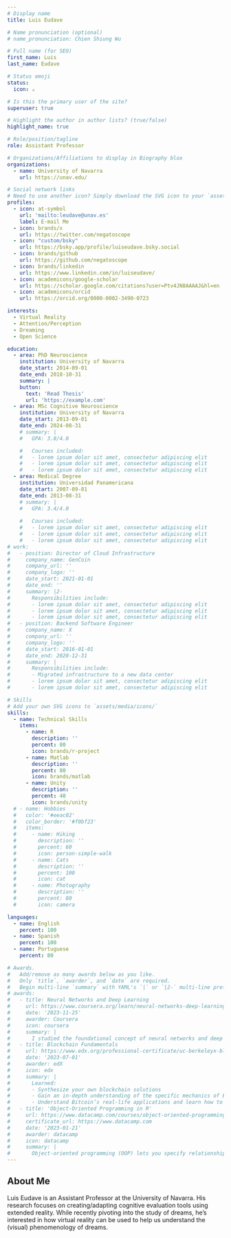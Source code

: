 ```yaml
---
# Display name
title: Luis Eudave

# Name pronunciation (optional)
# name_pronunciation: Chien Shiung Wu

# Full name (for SEO)
first_name: Luis
last_name: Eudave

# Status emoji
status:
  icon: ☕️

# Is this the primary user of the site?
superuser: true

# Highlight the author in author lists? (true/false)
highlight_name: true

# Role/position/tagline
role: Assistant Professor

# Organizations/Affiliations to display in Biography blox
organizations:
  - name: University of Navarra
    url: https://unav.edu/

# Social network links
# Need to use another icon? Simply download the SVG icon to your `assets/media/icons/` folder.
profiles:
  - icon: at-symbol
    url: 'mailto:leudave@unav.es'
    label: E-mail Me
  - icon: brands/x
    url: https://twitter.com/negatoscope
  - icon: "custom/bsky"
    url: https://bsky.app/profile/luiseudave.bsky.social
  - icon: brands/github
    url: https://github.com/negatoscope
  - icon: brands/linkedin
    url: https://www.linkedin.com/in/luiseudave/
  - icon: academicons/google-scholar
    url: https://scholar.google.com/citations?user=Ptv4JN8AAAAJ&hl=en
  - icon: academicons/orcid
    url: https://orcid.org/0000-0002-3490-0723

interests:
  - Virtual Reality
  - Attention/Perception
  - Dreaming
  - Open Science

education:
  - area: PhD Neuroscience
    institution: University of Navarra
    date_start: 2014-09-01
    date_end: 2018-10-31
    summary: |
    button:
      text: 'Read Thesis'
      url: 'https://example.com'
  - area: MSc Cognitive Neuroscience
    institution: University of Navarra
    date_start: 2013-09-01
    date_end: 2024-08-31
    # summary: |
    #   GPA: 3.8/4.0

    #   Courses included:
    #   - lorem ipsum dolor sit amet, consectetur adipiscing elit
    #   - lorem ipsum dolor sit amet, consectetur adipiscing elit
    #   - lorem ipsum dolor sit amet, consectetur adipiscing elit
  - area: Medical Degree
    institution: Universidad Panamericana
    date_start: 2007-09-01
    date_end: 2013-08-31
    # summary: |
    #   GPA: 3.4/4.0
      
    #   Courses included:
    #   - lorem ipsum dolor sit amet, consectetur adipiscing elit
    #   - lorem ipsum dolor sit amet, consectetur adipiscing elit
    #   - lorem ipsum dolor sit amet, consectetur adipiscing elit
# work:
#   - position: Director of Cloud Infrastructure
#     company_name: GenCoin
#     company_url: ''
#     company_logo: ''
#     date_start: 2021-01-01
#     date_end: ''
#     summary: |2-
#       Responsibilities include:
#       - lorem ipsum dolor sit amet, consectetur adipiscing elit
#       - lorem ipsum dolor sit amet, consectetur adipiscing elit
#       - lorem ipsum dolor sit amet, consectetur adipiscing elit
#   - position: Backend Software Engineer
#     company_name: X
#     company_url: ''
#     company_logo: ''
#     date_start: 2016-01-01
#     date_end: 2020-12-31
#     summary: |
#       Responsibilities include:
#       - Migrated infrastructure to a new data center
#       - lorem ipsum dolor sit amet, consectetur adipiscing elit
#       - lorem ipsum dolor sit amet, consectetur adipiscing elit

# Skills
# Add your own SVG icons to `assets/media/icons/`
skills:
  - name: Technical Skills
    items:
      - name: R
        description: ''
        percent: 80
        icon: brands/r-project
      - name: Matlab
        description: ''
        percent: 80
        icon: brands/matlab
      - name: Unity
        description: ''
        percent: 40
        icon: brands/unity
  # - name: Hobbies
  #   color: '#eeac02'
  #   color_border: '#f0bf23'
  #   items:
  #     - name: Hiking
  #       description: ''
  #       percent: 60
  #       icon: person-simple-walk
  #     - name: Cats
  #       description: ''
  #       percent: 100
  #       icon: cat
  #     - name: Photography
  #       description: ''
  #       percent: 80
  #       icon: camera

languages:
  - name: English
    percent: 100
  - name: Spanish
    percent: 100
  - name: Portuguese
    percent: 80

# Awards.
#   Add/remove as many awards below as you like.
#   Only `title`, `awarder`, and `date` are required.
#   Begin multi-line `summary` with YAML's `|` or `|2-` multi-line prefix and indent 2 spaces below.
# awards:
#   - title: Neural Networks and Deep Learning
#     url: https://www.coursera.org/learn/neural-networks-deep-learning
#     date: '2023-11-25'
#     awarder: Coursera
#     icon: coursera
#     summary: |
#       I studied the foundational concept of neural networks and deep learning. By the end, I was familiar with the significant technological trends driving the rise of deep learning; build, train, and apply fully connected deep neural networks; implement efficient (vectorized) neural networks; identify key parameters in a neural network’s architecture; and apply deep learning to your own applications.
#   - title: Blockchain Fundamentals
#     url: https://www.edx.org/professional-certificate/uc-berkeleyx-blockchain-fundamentals
#     date: '2023-07-01'
#     awarder: edX
#     icon: edx
#     summary: |
#       Learned:
#       - Synthesize your own blockchain solutions
#       - Gain an in-depth understanding of the specific mechanics of Bitcoin
#       - Understand Bitcoin’s real-life applications and learn how to attack and destroy Bitcoin, Ethereum, smart contracts and Dapps, and alternatives to Bitcoin’s Proof-of-Work consensus algorithm
#   - title: 'Object-Oriented Programming in R'
#     url: https://www.datacamp.com/courses/object-oriented-programming-with-s3-and-r6-in-r
#     certificate_url: https://www.datacamp.com
#     date: '2023-01-21'
#     awarder: datacamp
#     icon: datacamp
#     summary: |
#       Object-oriented programming (OOP) lets you specify relationships between functions and the objects that they can act on, helping you manage complexity in your code. This is an intermediate level course, providing an introduction to OOP, using the S3 and R6 systems. S3 is a great day-to-day R programming tool that simplifies some of the functions that you write. R6 is especially useful for industry-specific analyses, working with web APIs, and building GUIs.
---
```


## About Me

Luis Eudave is an Assistant Professor at the University of Navarra. His research focuses on creating/adapting cognitive evaluation tools using extended reality. While recently pivoting into the study of dreams, he’s interested in how virtual reality can be used to help us understand the (visual) phenomenology of dreams.
